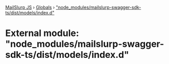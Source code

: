 [MailSlurp JS](../README.md) › [Globals](../globals.md) › ["node_modules/mailslurp-swagger-sdk-ts/dist/models/index.d"](_node_modules_mailslurp_swagger_sdk_ts_dist_models_index_d_.md)

# External module: "node_modules/mailslurp-swagger-sdk-ts/dist/models/index.d"


